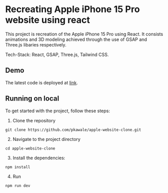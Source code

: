# Recreating Apple iPhone 15 Pro website using react

This project is recreation of the Apple iPhone 15 Pro using React. It consists animations and 3D modeling achieved through the use of GSAP and Three.js libaries respectively. 

Tech-Stack: React, GSAP, Three.js, Tailwind CSS.

## Demo

The latest code is deployed at [link](https://main--helpful-melomakarona-07903e.netlify.app/).

## Running on local

To get started with the project, follow these steps:

1. Clone the repository
```
git clone https://github.com/pkawale/apple-website-clone.git
```

2. Navigate to the project directory
```
cd apple-website-clone
```

3. Install the dependencies:
```
npm install
```

4. Run
```
npm run dev
```


